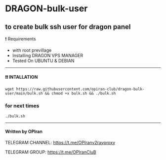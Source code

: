 # DRAGON-bulk-user
to create bulk ssh user for dragon panel
--------------------------------------------------------------------------------------------------------------------------------------

❗ Requirements
- with root previllage
- Installing DRAGON VPS MANAGER
- Tested On UBUNTU & DEBIAN
  
---------------------------------------------------------------------------------------------------------------------------------------

#### ❗❗ INTALLATION

```
wget https://raw.githubusercontent.com/opiran-club/dragon-bulk-user/main/bulk.sh && chmod +x bulk.sh && ./bulk.sh
```

### for next times
```
./bulk.sh
```
--------------------------------------------------------------------------------------------------------------------------------------

#### Written by OPIran

TELEGRAM CHANNEL: https://t.me/OPIranv2rayproxy

TELEGRAM GROUP: https://t.me/OPIranCluB
